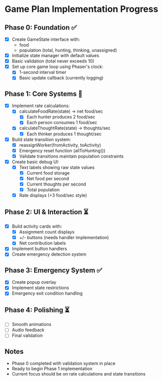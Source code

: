# Game Plan Implementation Progress

## Phase 0: Foundation ✅

- [x] Create GameState interface with:
  - food
  - population (total, hunting, thinking, unassigned)
- [x] Initialize state manager with default values
- [x] Basic validation (total never exceeds 10)
- [x] Set up core game loop using Phaser's clock:
  - [x] 1-second interval timer
  - [x] Basic update callback (currently logging)

## Phase 1: Core Systems 🚧

- [x] Implement rate calculations:
  - [x] calculateFoodRate(state) → net food/sec
    - [x] Each hunter produces 2 food/sec
    - [x] Each person consumes 1 food/sec
  - [x] calculateThoughtRate(state) → thoughts/sec
    - [x] Each thinker produces 1 thought/sec
- [x] Build state transition system:
  - [x] reassignWorker(fromActivity, toActivity)
  - [x] Emergency reset function (allToHunting())
  - [x] Validate transitions maintain population constraints
- [x] Create basic debug UI:
  - [x] Text labels showing raw state values
    - [x] Current food storage
    - [x] Net food per second
    - [x] Current thoughts per second
    - [x] Total population
  - [x] Rate displays (+3 food/sec style)

## Phase 2: UI & Interaction ⏳

- [x] Build activity cards with:
  - [x] Assignment count displays
  - [x] +/- buttons (needs handler implementation)
  - [x] Net contribution labels
- [x] Implement button handlers
- [x] Create emergency detection system

## Phase 3: Emergency System ✅

- [x] Create popup overlay
- [x] Implement state restrictions
- [x] Emergency exit condition handling

## Phase 4: Polishing ⏳

- [ ] Smooth animations
- [ ] Audio feedback
- [ ] Final validation

## Notes
- Phase 0 completed with validation system in place
- Ready to begin Phase 1 implementation
- Current focus should be on rate calculations and state transitions
